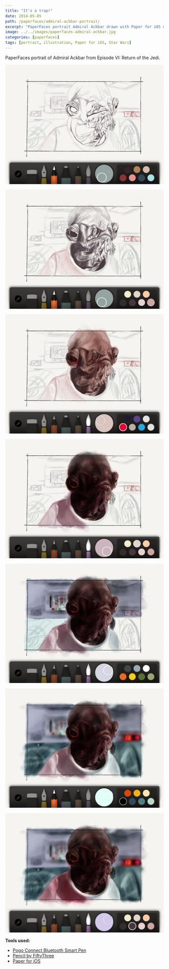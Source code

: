 ```yaml
---
title: "It's a trap!"
date: 2014-05-05
path: /paperfaces/admiral-ackbar-portrait/
excerpt: "PaperFaces portrait Admiral Ackbar drawn with Paper for iOS on an iPad."
image: ../../images/paperfaces-admiral-ackbar.jpg
categories: [paperfaces]
tags: [portrait, illustration, Paper for iOS, Star Wars]
---
```


PaperFaces portrait of Admiral Ackbar from Episode VI: Return of the Jedi.

![Work in process screenshot](../../images/paperfaces-admiral-ackbar-process-1-lg.jpg)

![Work in process screenshot](../../images/paperfaces-admiral-ackbar-process-2-lg.jpg)

![Work in process screenshot](../../images/paperfaces-admiral-ackbar-process-3-lg.jpg)

![Work in process screenshot](../../images/paperfaces-admiral-ackbar-process-4-lg.jpg)

![Work in process screenshot](../../images/paperfaces-admiral-ackbar-process-5-lg.jpg)

![Work in process screenshot](../../images/paperfaces-admiral-ackbar-process-6-lg.jpg)

![Work in process screenshot](../../images/paperfaces-admiral-ackbar-process-7-lg.jpg)

**Tools used:**

- [Pogo Connect Bluetooth Smart Pen](https://www.amazon.com/gp/product/B009K448L4/ref=as_li_ss_tl?ie=UTF8&camp=1789&creative=390957&creativeASIN=B009K448L4&linkCode=as2&tag=mademist-20)
- [Pencil by FiftyThree](https://www.amazon.com/FiftyThree-Digital-Stylus-Pencil-iPhone/dp/B01JJBUYR4/ref=as_li_ss_tl?keywords=pencil+53&qid=1550586265&s=gateway&sr=8-3&linkCode=ll1&tag=mademist-20&linkId=0134793cb840affff60f2e45a7f64678&language=en_US)
- [Paper for iOS](https://paper.bywetransfer.com/)
